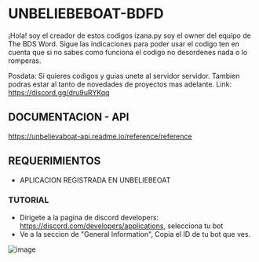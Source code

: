 # UNBELIEBEBOAT-BDFD

¡Hola! soy el creador de estos codigos izana.py soy el owner del equipo de The BDS Word. Sigue las indicaciones para poder usar el codigo ten en cuenta que si no sabes como funciona el codigo no desordenes nada o lo romperas.

Posdata: Si quieres codigos y guias unete al servidor servidor. Tambien podras estar al tanto de novedades de proyectos mas adelante. Link: https://discord.gg/dru9uRYKqq


## DOCUMENTACION  - API
https://unbelievaboat-api.readme.io/reference/reference

## REQUERIMIENTOS
- APLICACION REGISTRADA EN UNBELIEBEOAT

### TUTORIAL
- Dirigete a la pagina de discord developers: https://discord.com/developers/applications, selecciona tu bot
- Ve a la seccion de "General Information", Copia el ID de tu bot que ves.


 ![image](https://github.com/IzanaonYT/UNBELIEBEBOAT-BDFD/assets/131629841/ee795246-2b0b-44a8-904b-115259635efc)
